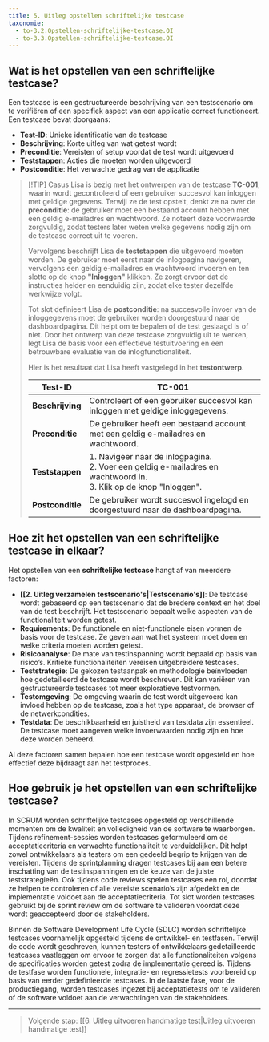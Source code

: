 ```yaml
---
title: 5. Uitleg opstellen schriftelijke testcase
taxonomie:
  - to-3.2.Opstellen-schriftelijke-testcase.OI
  - to-3.3.Opstellen-schriftelijke-testcase.OI
---
```


## Wat is het opstellen van een schriftelijke testcase?
Een testcase is een gestructureerde beschrijving van een testscenario om te verifiëren of een specifiek aspect van een applicatie correct functioneert. Een testcase bevat doorgaans:  
- **Test-ID**: Unieke identificatie van de testcase  
- **Beschrijving**: Korte uitleg van wat getest wordt  
- **Preconditie**: Vereisten of setup voordat de test wordt uitgevoerd  
- **Teststappen**: Acties die moeten worden uitgevoerd  
- **Postconditie**: Het verwachte gedrag van de applicatie  

> [!TIP] Casus
> Lisa is bezig met het ontwerpen van de testcase **TC-001**, waarin wordt gecontroleerd of een gebruiker succesvol kan inloggen met geldige gegevens. Terwijl ze de test opstelt, denkt ze na over de **preconditie**: de gebruiker moet een bestaand account hebben met een geldig e-mailadres en wachtwoord. Ze noteert deze voorwaarde zorgvuldig, zodat testers later weten welke gegevens nodig zijn om de testcase correct uit te voeren.  
>
> Vervolgens beschrijft Lisa de **teststappen** die uitgevoerd moeten worden. De gebruiker moet eerst naar de inlogpagina navigeren, vervolgens een geldig e-mailadres en wachtwoord invoeren en ten slotte op de knop **"Inloggen"** klikken. Ze zorgt ervoor dat de instructies helder en eenduidig zijn, zodat elke tester dezelfde werkwijze volgt.  
> 
> Tot slot definieert Lisa de **postconditie**: na succesvolle invoer van de inloggegevens moet de gebruiker worden doorgestuurd naar de dashboardpagina. Dit helpt om te bepalen of de test geslaagd is of niet. Door het ontwerp van deze testcase zorgvuldig uit te werken, legt Lisa de basis voor een effectieve testuitvoering en een betrouwbare evaluatie van de inlogfunctionaliteit.
>
> Hier is het resultaat dat Lisa heeft vastgelegd in het **testontwerp**. 
> 
> | **Test-ID**       | **TC-001** |
> |-------------------|-----------|
> | **Beschrijving**  | Controleert of een gebruiker succesvol kan inloggen met geldige inloggegevens. |
> | **Preconditie**   | De gebruiker heeft een bestaand account met een geldig e-mailadres en wachtwoord. |
> | **Teststappen**   | 1. Navigeer naar de inlogpagina. <br> 2. Voer een geldig e-mailadres en wachtwoord in. <br> 3. Klik op de knop "Inloggen". |
> | **Postconditie** | De gebruiker wordt succesvol ingelogd en doorgestuurd naar de dashboardpagina. |

## Hoe zit het opstellen van een schriftelijke testcase in elkaar?
Het opstellen van een **schriftelijke testcase** hangt af van meerdere factoren:  
- **[[2. Uitleg verzamelen testscenario's|Testscenario's]]**: De testcase wordt gebaseerd op een testscenario dat de bredere context en het doel van de test beschrijft. Het testscenario bepaalt welke aspecten van de functionaliteit worden getest.  
- **Requirements**: De functionele en niet-functionele eisen vormen de basis voor de testcase. Ze geven aan wat het systeem moet doen en welke criteria moeten worden getest.  
- **Risicoanalyse**: De mate van testinspanning wordt bepaald op basis van risico’s. Kritieke functionaliteiten vereisen uitgebreidere testcases.  
- **Teststrategie**: De gekozen testaanpak en methodologie beïnvloeden hoe gedetailleerd de testcase wordt beschreven. Dit kan variëren van gestructureerde testcases tot meer exploratieve testvormen.  
- **Testomgeving**: De omgeving waarin de test wordt uitgevoerd kan invloed hebben op de testcase, zoals het type apparaat, de browser of de netwerkcondities.  
- **Testdata**: De beschikbaarheid en juistheid van testdata zijn essentieel. De testcase moet aangeven welke invoerwaarden nodig zijn en hoe deze worden beheerd.  

Al deze factoren samen bepalen hoe een testcase wordt opgesteld en hoe effectief deze bijdraagt aan het testproces.

## Hoe gebruik je het opstellen van een schriftelijke testcase?
In SCRUM worden schriftelijke testcases opgesteld op verschillende momenten om de kwaliteit en volledigheid van de software te waarborgen. Tijdens refinement-sessies worden testcases geformuleerd om de acceptatiecriteria en verwachte functionaliteit te verduidelijken. Dit helpt zowel ontwikkelaars als testers om een gedeeld begrip te krijgen van de vereisten. Tijdens de sprintplanning dragen testcases bij aan een betere inschatting van de testinspanningen en de keuze van de juiste teststrategieën. Ook tijdens code reviews spelen testcases een rol, doordat ze helpen te controleren of alle vereiste scenario’s zijn afgedekt en de implementatie voldoet aan de acceptatiecriteria. Tot slot worden testcases gebruikt bij de sprint review om de software te valideren voordat deze wordt geaccepteerd door de stakeholders.  

Binnen de Software Development Life Cycle (SDLC) worden schriftelijke testcases voornamelijk opgesteld tijdens de ontwikkel- en testfasen. Terwijl de code wordt geschreven, kunnen testers of ontwikkelaars gedetailleerde testcases vastleggen om ervoor te zorgen dat alle functionaliteiten volgens de specificaties worden getest zodra de implementatie gereed is. Tijdens de testfase worden functionele, integratie- en regressietests voorbereid op basis van eerder gedefinieerde testcases. In de laatste fase, voor de productiegang, worden testcases ingezet bij acceptatietests om te valideren of de software voldoet aan de verwachtingen van de stakeholders.

---

> Volgende stap: [[6. Uitleg uitvoeren handmatige test|Uitleg uitvoeren handmatige test]]